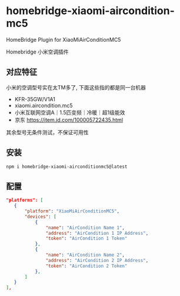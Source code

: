 # homebridge-xiaomi-aircondition-mc5

HomeBridge Plugin for XiaoMiAirConditionMC5

Homebridge 小米空调插件

## 对应特征
小米的空调型号实在太TM多了, 下面这些指的都是同一台机器
- KFR-35GW/V1A1
- xiaomi.aircondition.mc5
- 小米互联网空调A｜1.5匹变频｜冷暖｜超1级能效
- 京东 https://item.jd.com/100005722435.html

其余型号无条件测试，不保证可用性

## 安装
```bash
npm i homebridge-xiaomi-airconditionmc5@latest
```

## 配置
```json
"platforms": [
   {
       "platform": "XiaoMiAirConditionMC5",
       "devices": [
           {
               "name": "AirCondition Name 1",
               "address": "AirCondition 1 IP Address",
               "token": "AirCondition 1 Token"
           },
           {
               "name": "AirCondition Name 2",
               "address": "AirCondition 2 IP Address",
               "token": "AirCondition 2 Token"
           },
       ]
   }
],
```
